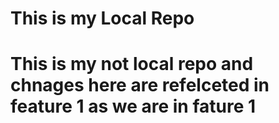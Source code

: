 # This is my Local Repo
# This is my not local repo and chnages here are refelceted in feature 1 as we are in fature 1